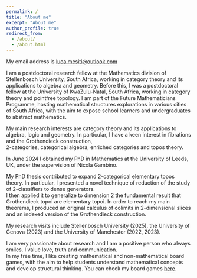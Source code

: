 ```yaml
---
permalink: /
title: "About me"
excerpt: "About me"
author_profile: true
redirect_from: 
  - /about/
  - /about.html
---
```


My email address is luca.mesiti@outlook.com

I am a postdoctoral research fellow at the Mathematics division of Stellenbosch University, South Africa, working in category theory and its applications to algebra and geometry. Before this, I was a postdoctoral fellow at the University of KwaZulu-Natal, South Africa, working in category theory and pointfree topology. I am part of the Future Mathematicians Programme, hosting mathematical structures explorations in various cities of South Africa, with the aim to expose school learners and undergraduates to abstract mathematics.

My main research interests are category theory and its applications to algebra, logic and geometry. In particular, I have a keen interest in fibrations and the Grothendieck construction,<br /> 2-categories, categorical algebra, enriched categories and topos theory.

In June 2024 I obtained my PhD in Mathematics at the University of Leeds, UK, under the supervision of Nicola Gambino.<br />

My PhD thesis contributed to expand 2-categorical elementary topos theory. In particular, I presented a novel technique of reduction of the study of 2-classifiers to dense generators.<br /> I then applied it to generalize to dimension 2 the fundamental result that Grothendieck topoi are elementary topoi. In order to reach my main theorems, I produced an original calculus of colimits in 2-dimensional slices and an indexed version of the Grothendieck construction.

My research visits include Stellenbosch University (2025), the University of Genova (2023) and the University of Manchester (2022, 2023).<br />

I am very passionate about research and I am a positive person who always smiles. I value love, truth and communication.<br /> In my free time, I like creating mathematical and non-mathematical board games, with the aim to help students understand mathematical concepts and develop structural thinking. You can check my board games [here](https://mallards-boardgames.com/#our-games).
